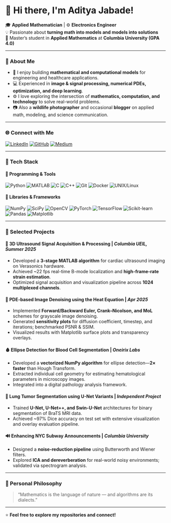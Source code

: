 # 👋 Hi there, I'm Aditya Jabade!

🎓 **Applied Mathematician** | ⚙️ **Electronics Engineer**  
💡 Passionate about **turning math into models and models into solutions**  
📍 Master’s student in **Applied Mathematics** at **Columbia University (GPA 4.0)**  

---

### 🧠 About Me
- 🔬 I enjoy building **mathematical and computational models** for engineering and healthcare applications.  
- 💻 Experienced in **image & signal processing, numerical PDEs, optimization, and deep learning**.  
- ⚙️ I love exploring the intersection of **mathematics, computation, and technology** to solve real-world problems.  
- 📷 Also a **wildlife photographer** and occasional **blogger** on applied math, modeling, and science communication.

---

### 🌐 Connect with Me
[![LinkedIn](https://img.shields.io/badge/LinkedIn-Aditya_Jabade-blue?style=flat-square&logo=linkedin)](https://www.linkedin.com/in/aditya-jabade/)
[![GitHub](https://img.shields.io/badge/GitHub-Aditya--dev5-black?style=flat-square&logo=github)](https://github.com/Aditya-dev5)
[![Medium](https://img.shields.io/badge/Medium-@aditya--jabade-12100E?style=flat-square&logo=medium)](https://medium.com/@aditya-jabade)

---

### 🧰 Tech Stack

#### 🧮 Programming & Tools
![Python](https://img.shields.io/badge/Python-3776AB?style=flat-square&logo=python&logoColor=white)
![MATLAB](https://img.shields.io/badge/MATLAB-0076A8?style=flat-square&logo=mathworks&logoColor=white)
![C](https://img.shields.io/badge/C-00599C?style=flat-square&logo=c&logoColor=white)
![C++](https://img.shields.io/badge/C++-00427E?style=flat-square&logo=cplusplus&logoColor=white)
![Git](https://img.shields.io/badge/Git-F05032?style=flat-square&logo=git&logoColor=white)
![Docker](https://img.shields.io/badge/Docker-2496ED?style=flat-square&logo=docker&logoColor=white)
![UNIX/Linux](https://img.shields.io/badge/Linux-FCC624?style=flat-square&logo=linux&logoColor=black)

#### 🧠 Libraries & Frameworks
![NumPy](https://img.shields.io/badge/NumPy-013243?style=flat-square&logo=numpy&logoColor=white)
![SciPy](https://img.shields.io/badge/SciPy-8CAAE6?style=flat-square&logo=scipy&logoColor=white)
![OpenCV](https://img.shields.io/badge/OpenCV-5C3EE8?style=flat-square&logo=opencv&logoColor=white)
![PyTorch](https://img.shields.io/badge/PyTorch-EE4C2C?style=flat-square&logo=pytorch&logoColor=white)
![TensorFlow](https://img.shields.io/badge/TensorFlow-FF6F00?style=flat-square&logo=tensorflow&logoColor=white)
![Scikit-learn](https://img.shields.io/badge/scikit--learn-F7931E?style=flat-square&logo=scikit-learn&logoColor=white)
![Pandas](https://img.shields.io/badge/Pandas-150458?style=flat-square&logo=pandas&logoColor=white)
![Matplotlib](https://img.shields.io/badge/Matplotlib-013243?style=flat-square&logo=plotly&logoColor=white)

---

### 🚀 Selected Projects

#### 🧩 **3D Ultrasound Signal Acquisition & Processing** | *Columbia UEIL, Summer 2025*  
- Developed a **3-stage MATLAB algorithm** for cardiac ultrasound imaging on Verasonics hardware.  
- Achieved ~22 fps real-time B-mode localization and **high-frame-rate strain estimation**.  
- Optimized signal acquisition and visualization pipeline across **1024 multiplexed channels**.

#### 🔬 **PDE-based Image Denoising using the Heat Equation** | *Apr 2025*  
- Implemented **Forward/Backward Euler, Crank–Nicolson, and MoL** schemes for grayscale image denoising.  
- Generated **sensitivity plots** for diffusion coefficient, timestep, and iterations; benchmarked PSNR & SSIM.  
- Visualized results with Matplotlib surface plots and transparency overlays.

#### 🩸 **Ellipse Detection for Blood Cell Segmentation** | *Oneirix Labs*  
- Developed a **vectorized NumPy algorithm** for ellipse detection—**2× faster** than Hough Transform.  
- Extracted individual cell geometry for estimating hematological parameters in microscopy images.  
- Integrated into a digital pathology analysis framework.

#### 🧠 **Lung Tumor Segmentation using U-Net Variants** | *Independent Project*  
- Trained **U-Net, U-Net++, and Swin-U-Net** architectures for binary segmentation of BraTS MRI data.  
- Achieved ~97% Dice accuracy on test set with extensive visualization and overlay evaluation pipeline.  

#### 🔊 **Enhancing NYC Subway Announcements** | *Columbia University*  
- Designed a **noise-reduction pipeline** using Butterworth and Wiener filters.  
- Explored **ICA and dereverberation** for real-world noisy environments; validated via spectrogram analysis.

---

### 🌟 Personal Philosophy
> “Mathematics is the language of nature — and algorithms are its dialects.”

---

⭐ **Feel free to explore my repositories and connect!**

